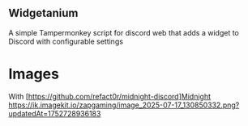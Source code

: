 ## Widgetanium
A simple Tampermonkey script for discord web that adds a widget to Discord with configurable settings

# Images
With [https://github.com/refact0r/midnight-discord]Midnight
https://ik.imagekit.io/zapgaming/image_2025-07-17_130850332.png?updatedAt=1752728936183
